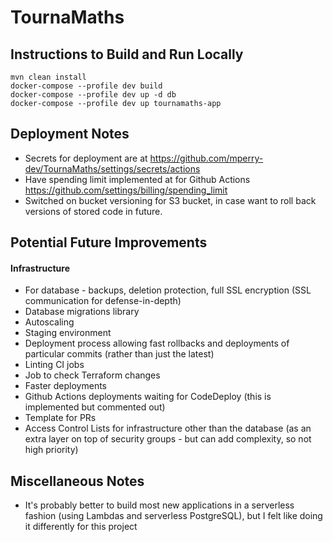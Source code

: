 # TournaMaths

## Instructions to Build and Run Locally

```
mvn clean install
docker-compose --profile dev build
docker-compose --profile dev up -d db
docker-compose --profile dev up tournamaths-app
```

## Deployment Notes

- Secrets for deployment are at https://github.com/mperry-dev/TournaMaths/settings/secrets/actions
- Have spending limit implemented at for Github Actions https://github.com/settings/billing/spending_limit
- Switched on bucket versioning for S3 bucket, in case want to roll back versions of stored code in future.

## Potential Future Improvements

#### Infrastructure

- For database - backups, deletion protection, full SSL encryption (SSL communication for defense-in-depth)
- Database migrations library
- Autoscaling
- Staging environment
- Deployment process allowing fast rollbacks and deployments of particular commits (rather than just the latest)
- Linting CI jobs
- Job to check Terraform changes
- Faster deployments
- Github Actions deployments waiting for CodeDeploy (this is implemented but commented out)
- Template for PRs
- Access Control Lists for infrastructure other than the database (as an extra layer on top of security groups - but can add complexity, so not high priority)

## Miscellaneous Notes

- It's probably better to build most new applications in a serverless fashion (using Lambdas and serverless PostgreSQL), but I felt like doing it differently for this project
